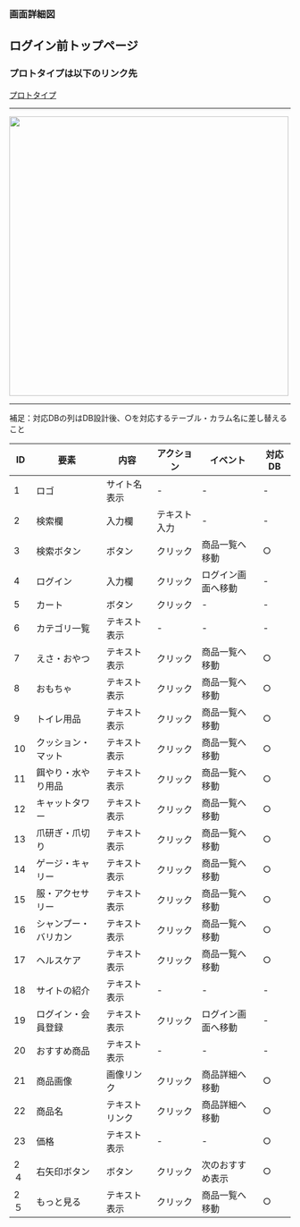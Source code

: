 ### 画面詳細図
## ログイン前トップページ
### プロトタイプは以下のリンク先
[プロトタイプ](https://www.figma.com/file/YYWh5kbu1skb3vIKigipCm/Untitled?node-id=1%3A14)
******

<img src="../img/トップ.png" width="500">

*****
補足：対応DBの列はDB設計後、○を対応するテーブル・カラム名に差し替えること

| ID | 要素 | 内容 | アクション | イベント | 対応DB |
|----|-----|-----|---------|--------|-------|
|1|ロゴ|サイト名表示|-|-|-|
|2|検索欄|入力欄|テキスト入力|-|-|
|3|検索ボタン|ボタン|クリック|商品一覧へ移動|○|
|4|ログイン|入力欄|クリック|ログイン画面へ移動|-|
|5|カート|ボタン|クリック|-|-|
|6|カテゴリ一覧|テキスト表示|-|-|-|
|7|えさ・おやつ|テキスト表示|クリック|商品一覧へ移動|○|
|8|おもちゃ|テキスト表示|クリック|商品一覧へ移動|○|
|9|トイレ用品|テキスト表示|クリック|商品一覧へ移動|○|
|10|クッション・マット|テキスト表示|クリック|商品一覧へ移動|○|
|11|餌やり・水やり用品|テキスト表示|クリック|商品一覧へ移動|○|
|12|キャットタワー|テキスト表示|クリック|商品一覧へ移動|○|
|13|爪研ぎ・爪切り|テキスト表示|クリック|商品一覧へ移動|○|
|14|ゲージ・キャリー|テキスト表示|クリック|商品一覧へ移動|○|
|15|服・アクセサリー|テキスト表示|クリック|商品一覧へ移動|○|
|16|シャンプー・バリカン|テキスト表示|クリック|商品一覧へ移動|○|
|17|ヘルスケア|テキスト表示|クリック|商品一覧へ移動|○|
|18|サイトの紹介|テキスト表示|-|-|-|
|19|ログイン・会員登録|テキスト表示|クリック|ログイン画面へ移動|-|
|20|おすすめ商品|テキスト表示|-|-|-|
|21|商品画像|画像リンク|クリック|商品詳細へ移動|○|
|22|商品名|テキストリンク|クリック|商品詳細へ移動|○|
|23|価格|テキスト表示|-|-|○|
|2４|右矢印ボタン|ボタン|クリック|次のおすすめ表示|○|
|2５|もっと見る|テキスト表示|クリック|商品一覧へ移動|○|

